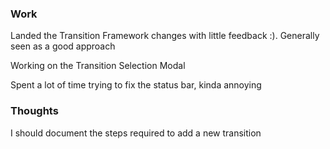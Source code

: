 ### Work
Landed the Transition Framework changes with little feedback :). Generally seen as a good approach

Working on the Transition Selection Modal

Spent a lot of time trying to fix the status bar, kinda annoying

### Thoughts
I should document the steps required to add a new transition

